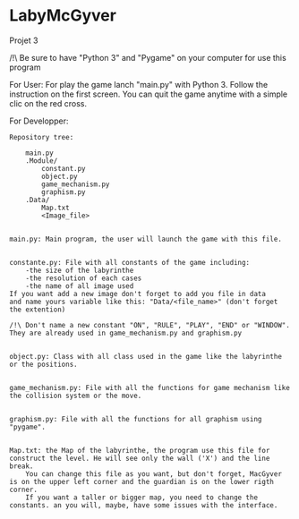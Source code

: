 # LabyMcGyver
Projet 3

/!\ Be sure to have "Python 3" and "Pygame" on your computer for use this program

For User: 
	For play the game lanch "main.py" with Python 3.
	Follow the instruction on the first screen.
	You can quit the game anytime with a simple clic on the red cross.


For Developper:

	Repository tree:

		main.py
		.Module/
			constant.py
			object.py
			game_mechanism.py
			graphism.py
		.Data/
			Map.txt
			<Image_file>


	main.py: Main program, the user will launch the game with this file.


	constante.py: File with all constants of the game including:
		-the size of the labyrinthe
		-the resolution of each cases
		-the name of all image used
	If you want add a new image don't forget to add you file in data 
	and name yours variable like this: "Data/<file_name>" (don't forget the extention)

	/!\ Don't name a new constant "ON", "RULE", "PLAY", "END" or "WINDOW".
	They are already used in game_mechanism.py and graphism.py


	object.py: Class with all class used in the game like the labyrinthe or the positions.


	game_mechanism.py: File with all the functions for game mechanism like the collision system or the move.


	graphism.py: File with all the functions for all graphism using "pygame".


	Map.txt: the Map of the labyrinthe, the program use this file for construct the level. He will see only the wall ('X') and the line break.
		You can change this file as you want, but don't forget, MacGyver is on the upper left corner and the guardian is on the lower rigth corner.
		If you want a taller or bigger map, you need to change the constants. an you will, maybe, have some issues with the interface. 